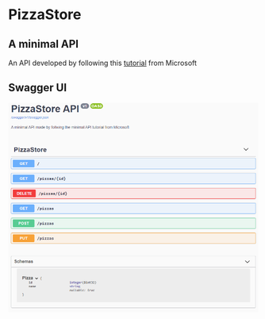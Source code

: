 
# PizzaStore
## A minimal API
An API developed by following this [tutorial]((https://learn.microsoft.com/en-us/training/modules/build-web-api-minimal-api/?WT.mc_id=dotnet-35129-website)) from Microsoft




## Swagger UI 
![image off api UI](PizzaStoreAPI.png)
